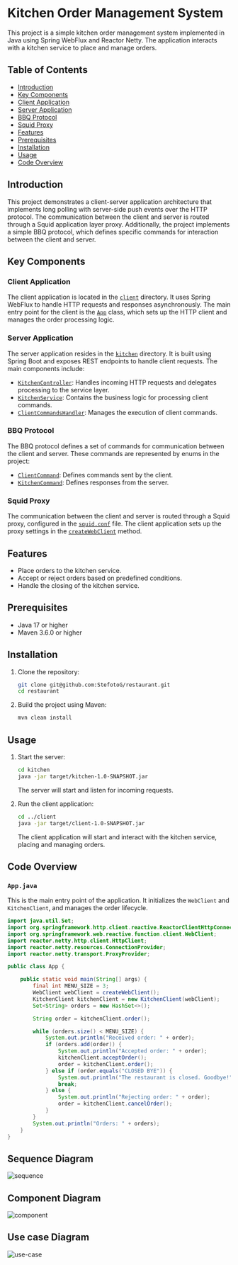 # Kitchen Order Management System

This project is a simple kitchen order management system implemented in Java using Spring WebFlux and Reactor Netty. The application interacts with a kitchen service to place and manage orders.

## Table of Contents

- [Introduction](#introduction)
- [Key Components](#key-components)
- [Client Application](#client-application)
- [Server Application](#server-application)
- [BBQ Protocol](#bbq-protocol)
- [Squid Proxy](#squid-proxy)
- [Features](#features)
- [Prerequisites](#prerequisites)
- [Installation](#installation)
- [Usage](#usage)
- [Code Overview](#code-overview)

## Introduction

This project demonstrates a client-server application architecture that implements long polling with server-side push events over the HTTP protocol. The communication between the client and server is routed through a Squid application layer proxy. Additionally, the project implements a simple BBQ protocol, which defines specific commands for interaction between the client and server.

## Key Components

### Client Application

The client application is located in the [`client`](client) directory. It uses Spring WebFlux to handle HTTP requests and responses asynchronously. The main entry point for the client is the [`App`](client\src\main\java\com\example\App.java) class, which sets up the HTTP client and manages the order processing logic.

### Server Application

The server application resides in the [`kitchen`](kitchen) directory. It is built using Spring Boot and exposes REST endpoints to handle client requests. The main components include:

- [`KitchenController`](kitchen\src\main\java\com\example\kitchen\controllers\KitchenController.java): Handles incoming HTTP requests and delegates processing to the service layer.
- [`KitchenService`](kitchen\src\main\java\com\example\kitchen\services\KitchenService.java): Contains the business logic for processing client commands.
- [`ClientCommandsHandler`](kitchen\src\main\java\com\example\kitchen\handlers\ClientCommandsHandler.java): Manages the execution of client commands.

### BBQ Protocol

The BBQ protocol defines a set of commands for communication between the client and server. These commands are represented by enums in the project:

- [`ClientCommand`](kitchen\src\main\java\com\example\kitchen\dtos\requests\ClientCommand.java): Defines commands sent by the client.
- [`KitchenCommand`](kitchen\src\main\java\com\example\kitchen\dtos\requests\KitchenRequest.java): Defines responses from the server.

### Squid Proxy

The communication between the client and server is routed through a Squid proxy, configured in the [`squid.conf`](squid.conf) file. The client application sets up the proxy settings in the [`createWebClient`](client\src\main\java\com\example\App.java) method.

## Features

- Place orders to the kitchen service.
- Accept or reject orders based on predefined conditions.
- Handle the closing of the kitchen service.

## Prerequisites

- Java 17 or higher
- Maven 3.6.0 or higher

## Installation

1. Clone the repository:

   ```sh
   git clone git@github.com:StefotoG/restaurant.git
   cd restaurant
   ```

2. Build the project using Maven:
   ```sh
   mvn clean install
   ```

## Usage

1.  Start the server:

    ```sh
    cd kitchen
    java -jar target/kitchen-1.0-SNAPSHOT.jar

    ```

    The server will start and listen for incoming requests.

2.  Run the client application:

    ```sh
    cd ../client
    java -jar target/client-1.0-SNAPSHOT.jar
    ```

    The client application will start and interact with the kitchen service, placing and managing orders.

## Code Overview

### `App.java`

This is the main entry point of the application. It initializes the `WebClient` and `KitchenClient`, and manages the order lifecycle.

```java
import java.util.Set;
import org.springframework.http.client.reactive.ReactorClientHttpConnector;
import org.springframework.web.reactive.function.client.WebClient;
import reactor.netty.http.client.HttpClient;
import reactor.netty.resources.ConnectionProvider;
import reactor.netty.transport.ProxyProvider;

public class App {

    public static void main(String[] args) {
        final int MENU_SIZE = 3;
        WebClient webClient = createWebClient();
        KitchenClient kitchenClient = new KitchenClient(webClient);
        Set<String> orders = new HashSet<>();

        String order = kitchenClient.order();

        while (orders.size() < MENU_SIZE) {
            System.out.println("Received order: " + order);
            if (orders.add(order)) {
                System.out.println("Accepted order: " + order);
                kitchenClient.acceptOrder();
                order = kitchenClient.order();
            } else if (order.equals("CLOSED BYE")) {
                System.out.println("The restaurant is closed. Goodbye!");
                break;
            } else {
                System.out.println("Rejecting order: " + order);
                order = kitchenClient.cancelOrder();
            }
        }
        System.out.println("Orders: " + orders);
    }
}
```

## Sequence Diagram

![sequence](https://www.plantuml.com/plantuml/svg/TPB1QiCm38RlVWgnKyhO2uHHMdeQOmoQmywU_TEQER9dEnrx--742qxQdcpB__TBIDh594CQUaiHtmDOGKYLNA23DU0an7JIqvRsthVKIyFD9clCHIRae11xxxFWY36C2Mc9yREArUJovww92f09DVY1py8ijPcU_ofGumRwd-xL97K6roKlGisCL1Ki5FUiV70ACRu7ZH2RQxf3k1W58QnpdWPEnfAqbdf86qa6a7Bk2reGqTAxIbPCMZfBrhOqufWd6LDJDEMvgOqAbvqEEKjensn7oThrRv2scUHpqPDgZ4tNZBxmAK3dbB6b4rBrBdpL-yhXkeXLx-RAetSS8S2w7kEwWrVT6LUrGthkKZ1ysf8Rft33OpN3xZScz7buXfFbvc42MtgWnsAoMAXn_NTWFVJs3m00 "sequence")

## Component Diagram

![component](https://www.plantuml.com/plantuml/svg/VP31QiOW48JlFeNadZn2ISYbq5jowA5us9gbbQYnPWs5dxpxBxyW62GU17U-MOVfTm9FmMZcGAxmWxoHc-dm7upJsAsAv2_QXZyOZ-Vh8xq7vxIIG6gpWhVjMnPcz8UIA19z6IPor0ejZPinO9VzFLuQ_PrXmfWnUB0q4z3DxZoSy2z4KoBh7zR227QoUWtoXUKM1kToDf2a3anxH2ddF8LwiIJm4xyBg3JMApvPZtO9HZy1 "component")


## Use case Diagram


![use-case](https://www.plantuml.com/plantuml/svg/LP3DQiD038JlUWhXUmxDpxK4V6afeQKX3o1srIHulNPNsaCfVVVAHOQkOM2a-V0EEefIqJeceA1JmJxTEUiwtFW3OAOmq9MnUxbhk776yvSeZnr-0zfNXGE9nM-90kDhYLmw9C5B_z02_JGDU69A7c_R-8boJEmDy9q_AuiwkclHonn9sHXHgeKCFwij7Dwty8doKlyvNml7vT_Yt05-0FovpURnhx39_GvCxhTWSd_ujzy3B3TQAHySEtAETjXV "use-case")